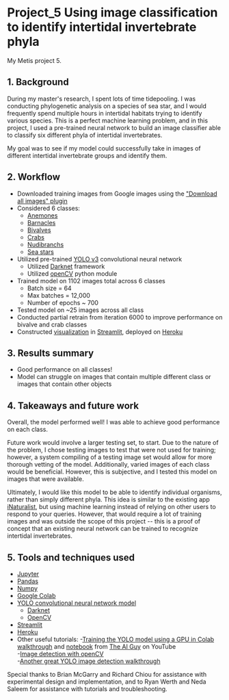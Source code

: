 # Project_5 Using image classification to identify intertidal invertebrate phyla

My Metis project 5.

## 1. Background
During my master's research, I spent lots of time tidepooling. I was conducting phylogenetic analysis on a species of sea star, and I would frequently spend multiple hours in intertidal habitats trying to identify various species. This is a perfect machine learning problem, and in this project, I used a pre-trained neural network to build an image classifier able to classify six different phyla of intertidal invertebrates.

My goal was to see if my model could successfully take in images of different intertidal invertebrate groups and identify them.

## 2. Workflow
- Downloaded training images from Google images using the ["Download all images" plugin](https://chrome.google.com/webstore/detail/download-all-images/nnffbdeachhbpfapjklmpnmjcgamcdmm?hl=en)
- Considered 6 classes:
  - [Anemones](https://en.wikipedia.org/wiki/Sea_anemone)
  - [Barnacles](https://en.wikipedia.org/wiki/Barnacle)
  - [Bivalves](https://en.wikipedia.org/wiki/Bivalvia)
  - [Crabs](https://en.wikipedia.org/wiki/Crab)
  - [Nudibranchs](https://en.wikipedia.org/wiki/Nudibranch)
  - [Sea stars](https://en.wikipedia.org/wiki/Starfish)
- Utilized pre-trained [YOLO v3](https://pjreddie.com/darknet/yolo/) convolutional neural network
  - Utilized [Darknet](https://pjreddie.com/darknet/) framework
  - Utilized [openCV](https://www.pyimagesearch.com/2018/11/12/yolo-object-detection-with-opencv/) python module
- Trained model on 1102 images total across 6 classes
  - Batch size = 64
  - Max batches = 12,000
  - Number of epochs ~ 700
- Tested model on ~25 images across all class
- Conducted partial retrain from iteration 6000 to improve performance on bivalve and crab classes
- Constructed [visualization](https://intertidal-invert-identifier.herokuapp.com/) in [Streamlit](https://www.streamlit.io/), deployed on [Heroku](https://signup.heroku.com/t/platform?c=70130000001xDpdAAE&gclid=CjwKCAiA_Kz-BRAJEiwAhJNY72Pjw-dMX1joPj11t2zgyeOBsDu9k5nLeEnMLsn7xDCOVookgaWOHxoC6woQAvD_BwE)

## 3. Results summary
- Good performance on all classes!
- Model can struggle on images that contain multiple different class or images that contain other objects

## 4. Takeaways and future work
Overall, the model performed well! I was able to achieve good performance on each class. 

Future work would involve a larger testing set, to start. Due to the nature of the problem, I chose testing images to test that were not used for training; however, a system compiling of a testing image set would allow for more thorough vetting of the model. Additionally, varied images of each class would be beneficial. However, this is subjective, and I tested this model on images that were available.

Ultimately, I would like this model to be able to identify individual organisms, rather than simply different phyla. This idea is similar to the existing app [iNaturalist](https://www.inaturalist.org/), but using machine learning instead of relying on other users to respond to your queries. However, that would require a lot of training images and was outside the scope of this project -- this is a proof of concept that an existing neural network can be trained to recognize intertidal invertebrates.

## 5. Tools and techniques used
- [Jupyter](https://jupyter.org/)
- [Pandas](https://pandas.pydata.org/)
- [Numpy](https://numpy.org/)
- [Google Colab](https://colab.research.google.com/notebooks/intro.ipynb#recent=true)
- [YOLO convolutional neural network model](https://pjreddie.com/darknet/yolo/)
  - [Darknet](https://pjreddie.com/darknet/)
  - [OpenCV](https://www.pyimagesearch.com/2018/11/12/yolo-object-detection-with-opencv/)
- [Streamlit](https://www.streamlit.io/)
- [Heroku](https://signup.heroku.com/t/platform?c=70130000001xDpdAAE&gclid=CjwKCAiA_Kz-BRAJEiwAhJNY72Pjw-dMX1joPj11t2zgyeOBsDu9k5nLeEnMLsn7xDCOVookgaWOHxoC6woQAvD_BwE)
- Other useful tutorials:
  -[Training the YOLO model using a GPU in Colab walkthrough](https://www.youtube.com/watch?v=10joRJt39Ns&feature=emb_logo) and [notebook](https://colab.research.google.com/drive/1Mh2HP_Mfxoao6qNFbhfV3u28tG8jAVGk) from [The AI Guy](https://www.youtube.com/channel/UCrydcKaojc44XnuXrfhlV8Q) on YouTube  
  -[Image detection with openCV](https://opencv-tutorial.readthedocs.io/en/latest/yolo/yolo.html#load-the-yolo-network)  
  -[Another great YOLO image detection walkthrough](https://pysource.com/2020/04/02/train-yolo-to-detect-a-custom-object-online-with-free-gpu/)  
  
  
Special thanks to Brian McGarry and Richard Chiou for assistance with experimental design and implementation, and to Ryan Werth and Neda Saleem for assistance with tutorials and troubleshooting.
